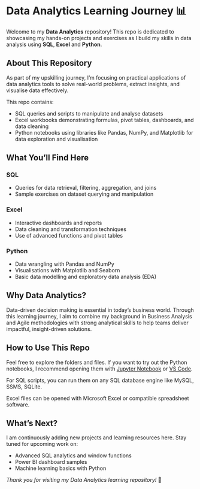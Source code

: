 # Data Analytics Learning Journey 📊

Welcome to my **Data Analytics** repository! This repo is dedicated to showcasing my hands-on projects and exercises as I build my skills in data analysis using **SQL**, **Excel** and **Python**.


## About This Repository

As part of my upskilling journey, I’m focusing on practical applications of data analytics tools to solve real-world problems, extract insights, and visualise data effectively.

This repo contains:

- SQL queries and scripts to manipulate and analyse datasets  
- Excel workbooks demonstrating formulas, pivot tables, dashboards, and data cleaning  
- Python notebooks using libraries like Pandas, NumPy, and Matplotlib for data exploration and visualisation  


## What You’ll Find Here

### SQL  
- Queries for data retrieval, filtering, aggregation, and joins  
- Sample exercises on dataset querying and manipulation  

### Excel  
- Interactive dashboards and reports  
- Data cleaning and transformation techniques  
- Use of advanced functions and pivot tables  

### Python  
- Data wrangling with Pandas and NumPy  
- Visualisations with Matplotlib and Seaborn  
- Basic data modelling and exploratory data analysis (EDA)  


## Why Data Analytics?

Data-driven decision making is essential in today’s business world. Through this learning journey, I aim to combine my background in Business Analysis and Agile methodologies with strong analytical skills to help teams deliver impactful, insight-driven solutions.


## How to Use This Repo

Feel free to explore the folders and files. If you want to try out the Python notebooks, I recommend opening them with [Jupyter Notebook](https://jupyter.org/install) or [VS Code](https://code.visualstudio.com/docs/datascience/jupyter-notebooks).

For SQL scripts, you can run them on any SQL database engine like MySQL, SSMS, SQLite.

Excel files can be opened with Microsoft Excel or compatible spreadsheet software.


## What’s Next?

I am continuously adding new projects and learning resources here. Stay tuned for upcoming work on:

- Advanced SQL analytics and window functions  
- Power BI dashboard samples  
- Machine learning basics with Python  

*Thank you for visiting my Data Analytics learning repository!* 🚀

